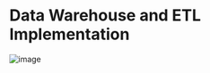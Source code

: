 # Data Warehouse and ETL Implementation
![image](https://github.com/musafak-93/Data-Warehouse-and-ETL/assets/62982123/94b6432a-ec64-4dc3-8d7b-19ccb74a8c45)
